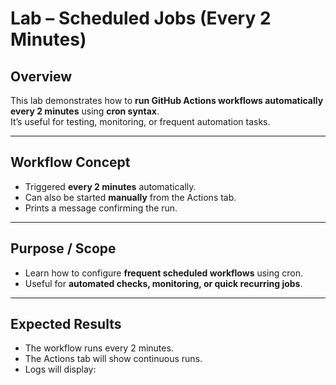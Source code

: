 # Lab – Scheduled Jobs (Every 2 Minutes)

## Overview
This lab demonstrates how to **run GitHub Actions workflows automatically every 2 minutes** using **cron syntax**.  
It’s useful for testing, monitoring, or frequent automation tasks.

---

## Workflow Concept
- Triggered **every 2 minutes** automatically.
- Can also be started **manually** from the Actions tab.
- Prints a message confirming the run.

---

## Purpose / Scope
- Learn how to configure **frequent scheduled workflows** using cron.
- Useful for **automated checks, monitoring, or quick recurring jobs**.

---

## Expected Results
- The workflow runs every 2 minutes.
- The Actions tab will show continuous runs.
- Logs will display:
